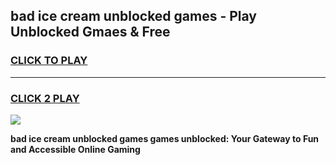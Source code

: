 
## bad ice cream unblocked games - Play Unblocked Gmaes & Free
<h3>
<a href="https://news.freeplayer.one?title=bad_ice_cream_unblocked_games&ref=16F">CLICK TO PLAY</a></h3>
<hr>

<h3>
<a href="https://news.freeplayer.one?title=bad_ice_cream_unblocked_games&ref=16F">CLICK 2 PLAY</a>
  
</h3>

<a href="https://news.freeplayer.one?title=bad_ice_cream_unblocked_games&ref=16F/"><img src="https://clearcache.store/games.png"></a>


**bad ice cream unblocked games games unblocked: Your Gateway to Fun and Accessible Online Gaming**
